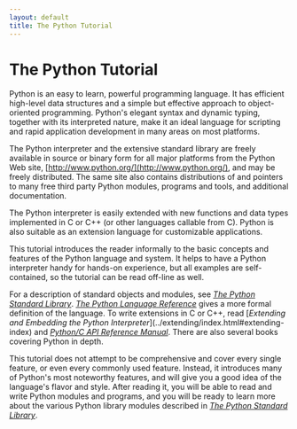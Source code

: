 ```yaml
---
layout: default
title: The Python Tutorial
---
```


# The Python Tutorial

Python is an easy to learn, powerful programming language. It has efficient
high-level data structures and a simple but effective approach to object-
oriented programming. Python's elegant syntax and dynamic typing, together
with its interpreted nature, make it an ideal language for scripting and rapid
application development in many areas on most platforms.

The Python interpreter and the extensive standard library are freely available
in source or binary form for all major platforms from the Python Web site,
[http://www.python.org/](http://www.python.org/), and may be freely
distributed. The same site also contains distributions of and pointers to many
free third party Python modules, programs and tools, and additional
documentation.

The Python interpreter is easily extended with new functions and data types
implemented in C or C++ (or other languages callable from C). Python is also
suitable as an extension language for customizable applications.

This tutorial introduces the reader informally to the basic concepts and
features of the Python language and system. It helps to have a Python
interpreter handy for hands-on experience, but all examples are self-
contained, so the tutorial can be read off-line as well.

For a description of standard objects and modules, see [_The Python Standard
Library_](../library/index.html#library-index). [_The Python Language
Reference_](../reference/index.html#reference-index) gives a more formal
definition of the language. To write extensions in C or C++, read [_Extending
and Embedding the Python Interpreter_](../extending/index.html#extending-
index) and [_Python/C API Reference Manual_](../c-api/index.html#c-api-index).
There are also several books covering Python in depth.

This tutorial does not attempt to be comprehensive and cover every single
feature, or even every commonly used feature. Instead, it introduces many of
Python's most noteworthy features, and will give you a good idea of the
language's flavor and style. After reading it, you will be able to read and
write Python modules and programs, and you will be ready to learn more about
the various Python library modules described in [_The Python Standard
Library_](../library/index.html#library-index).

